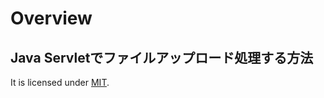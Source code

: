 # Overview

## Java Servletでファイルアップロード処理する方法

It is licensed under [MIT](https://opensource.org/licenses/MIT).

